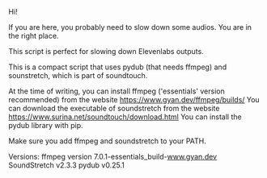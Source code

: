 Hi!

If you are here, you probably need to slow down some audios. You are in the right place.

This script is perfect for slowing down Elevenlabs outputs.

This is a compact script that uses pydub (that needs ffmpeg) and sounstretch, which is part of soundtouch.

At the time of writing, you can install ffmpeg ('essentials' version recommended) from the website https://www.gyan.dev/ffmpeg/builds/
You can download the executable of soundstretch from the website https://www.surina.net/soundtouch/download.html
You can install the pydub library with pip.

Make sure you add ffmpeg and soundstretch to your PATH.

Versions: 
ffmpeg version 7.0.1-essentials_build-www.gyan.dev
SoundStretch v2.3.3
pydub v0.25.1



